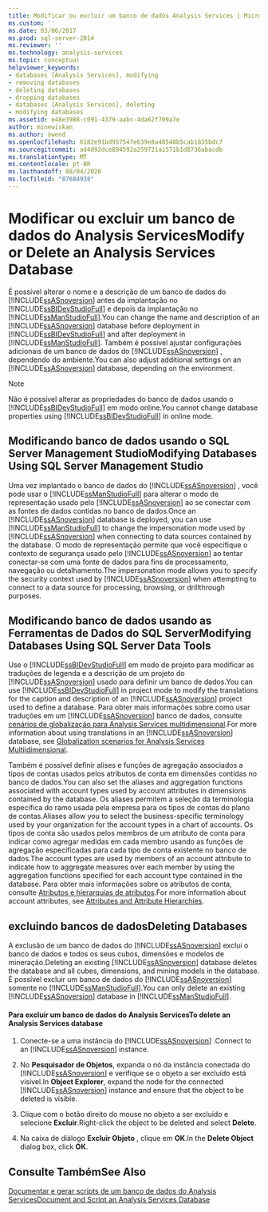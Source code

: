 ```yaml
---
title: Modificar ou excluir um banco de dados Analysis Services | Microsoft Docs
ms.custom: ''
ms.date: 03/06/2017
ms.prod: sql-server-2014
ms.reviewer: ''
ms.technology: analysis-services
ms.topic: conceptual
helpviewer_keywords:
- databases [Analysis Services], modifying
- removing databases
- deleting databases
- dropping databases
- databases [Analysis Services], deleting
- modifying databases
ms.assetid: e48e3988-c091-4379-aabc-4da62f709a7e
author: minewiskan
ms.author: owend
ms.openlocfilehash: 6182e91bd95754fe639e8a48548b5cab1835bdc7
ms.sourcegitcommit: ad4d92dce894592a259721a1571b1d8736abacdb
ms.translationtype: MT
ms.contentlocale: pt-BR
ms.lasthandoff: 08/04/2020
ms.locfileid: "87684938"
---
```

# <a name="modify-or-delete-an-analysis-services-database"></a><span data-ttu-id="1eeca-102">Modificar ou excluir um banco de dados do Analysis Services</span><span class="sxs-lookup"><span data-stu-id="1eeca-102">Modify or Delete an Analysis Services Database</span></span>
  <span data-ttu-id="1eeca-103">É possível alterar o nome e a descrição de um banco de dados do [!INCLUDE[ssASnoversion](../../includes/ssasnoversion-md.md)] antes da implantação no [!INCLUDE[ssBIDevStudioFull](../../includes/ssbidevstudiofull-md.md)] e depois da implantação no [!INCLUDE[ssManStudioFull](../../includes/ssmanstudiofull-md.md)].</span><span class="sxs-lookup"><span data-stu-id="1eeca-103">You can change the name and description of an [!INCLUDE[ssASnoversion](../../includes/ssasnoversion-md.md)] database before deployment in [!INCLUDE[ssBIDevStudioFull](../../includes/ssbidevstudiofull-md.md)] and after deployment in [!INCLUDE[ssManStudioFull](../../includes/ssmanstudiofull-md.md)].</span></span> <span data-ttu-id="1eeca-104">Também é possível ajustar configurações adicionais de um banco de dados do [!INCLUDE[ssASnoversion](../../includes/ssasnoversion-md.md)] , dependendo do ambiente.</span><span class="sxs-lookup"><span data-stu-id="1eeca-104">You can also adjust additional settings on an [!INCLUDE[ssASnoversion](../../includes/ssasnoversion-md.md)] database, depending on the environment.</span></span>  
  
> [!NOTE]  
>  <span data-ttu-id="1eeca-105">Não é possível alterar as propriedades do banco de dados usando o [!INCLUDE[ssBIDevStudioFull](../../includes/ssbidevstudiofull-md.md)] em modo online.</span><span class="sxs-lookup"><span data-stu-id="1eeca-105">You cannot change database properties using [!INCLUDE[ssBIDevStudioFull](../../includes/ssbidevstudiofull-md.md)] in online mode.</span></span>  
  
## <a name="modifying-databases-using-sql-server-management-studio"></a><span data-ttu-id="1eeca-106">Modificando banco de dados usando o SQL Server Management Studio</span><span class="sxs-lookup"><span data-stu-id="1eeca-106">Modifying Databases Using SQL Server Management Studio</span></span>  
 <span data-ttu-id="1eeca-107">Uma vez implantado o banco de dados do [!INCLUDE[ssASnoversion](../../includes/ssasnoversion-md.md)] , você pode usar o [!INCLUDE[ssManStudioFull](../../includes/ssmanstudiofull-md.md)] para alterar o modo de representação usado pelo [!INCLUDE[ssASnoversion](../../includes/ssasnoversion-md.md)] ao se conectar com as fontes de dados contidas no banco de dados.</span><span class="sxs-lookup"><span data-stu-id="1eeca-107">Once an [!INCLUDE[ssASnoversion](../../includes/ssasnoversion-md.md)] database is deployed, you can use [!INCLUDE[ssManStudioFull](../../includes/ssmanstudiofull-md.md)] to change the impersonation mode used by [!INCLUDE[ssASnoversion](../../includes/ssasnoversion-md.md)] when connecting to data sources contained by the database.</span></span> <span data-ttu-id="1eeca-108">O modo de representação permite que você especifique o contexto de segurança usado pelo [!INCLUDE[ssASnoversion](../../includes/ssasnoversion-md.md)] ao tentar conectar-se com uma fonte de dados para fins de processamento, navegação ou detalhamento.</span><span class="sxs-lookup"><span data-stu-id="1eeca-108">The impersonation mode allows you to specify the security context used by [!INCLUDE[ssASnoversion](../../includes/ssasnoversion-md.md)] when attempting to connect to a data source for processing, browsing, or drillthrough purposes.</span></span>  
  
## <a name="modifying-databases-using-sql-server-data-tools"></a><span data-ttu-id="1eeca-109">Modificando banco de dados usando as Ferramentas de Dados do SQL Server</span><span class="sxs-lookup"><span data-stu-id="1eeca-109">Modifying Databases Using SQL Server Data Tools</span></span>  
 <span data-ttu-id="1eeca-110">Use o [!INCLUDE[ssBIDevStudioFull](../../includes/ssbidevstudiofull-md.md)] em modo de projeto para modificar as traduções de legenda e a descrição de um projeto do [!INCLUDE[ssASnoversion](../../includes/ssasnoversion-md.md)] usado para definir um banco de dados.</span><span class="sxs-lookup"><span data-stu-id="1eeca-110">You can use [!INCLUDE[ssBIDevStudioFull](../../includes/ssbidevstudiofull-md.md)] in project mode to modify the translations for the caption and description of an [!INCLUDE[ssASnoversion](../../includes/ssasnoversion-md.md)] project used to define a database.</span></span> <span data-ttu-id="1eeca-111">Para obter mais informações sobre como usar traduções em um [!INCLUDE[ssASnoversion](../../includes/ssasnoversion-md.md)] banco de dados, consulte [cenários de globalização para Analysis Services multidimensional](../globalization-scenarios-for-analysis-services-multiidimensional.md).</span><span class="sxs-lookup"><span data-stu-id="1eeca-111">For more information about using translations in an [!INCLUDE[ssASnoversion](../../includes/ssasnoversion-md.md)] database, see [Globalization scenarios for Analysis Services Multiidimensional](../globalization-scenarios-for-analysis-services-multiidimensional.md).</span></span>  
  
 <span data-ttu-id="1eeca-112">Também é possível definir alises e funções de agregação associados a tipos de contas usados pelos atributos de conta em dimensões contidas no banco de dados.</span><span class="sxs-lookup"><span data-stu-id="1eeca-112">You can also set the aliases and aggregation functions associated with account types used by account attributes in dimensions contained by the database.</span></span> <span data-ttu-id="1eeca-113">Os aliases permitem a seleção da terminologia específica do ramo usada pela empresa para os tipos de contas do plano de contas.</span><span class="sxs-lookup"><span data-stu-id="1eeca-113">Aliases allow you to select the business-specific terminology used by your organization for the account types in a chart of accounts.</span></span> <span data-ttu-id="1eeca-114">Os tipos de conta são usados pelos membros de um atributo de conta para indicar como agregar medidas em cada membro usando as funções de agregação especificadas para cada tipo de conta existente no banco de dados.</span><span class="sxs-lookup"><span data-stu-id="1eeca-114">The account types are used by members of an account attribute to indicate how to aggregate measures over each member by using the aggregation functions specified for each account type contained in the database.</span></span> <span data-ttu-id="1eeca-115">Para obter mais informações sobre os atributos de conta, consulte [Atributos e hierarquias de atributos](../multidimensional-models-olap-logical-dimension-objects/attributes-and-attribute-hierarchies.md).</span><span class="sxs-lookup"><span data-stu-id="1eeca-115">For more information about account attributes, see [Attributes and Attribute Hierarchies](../multidimensional-models-olap-logical-dimension-objects/attributes-and-attribute-hierarchies.md).</span></span>  
  
## <a name="deleting-databases"></a><span data-ttu-id="1eeca-116">excluindo bancos de dados</span><span class="sxs-lookup"><span data-stu-id="1eeca-116">Deleting Databases</span></span>  
 <span data-ttu-id="1eeca-117">A exclusão de um banco de dados do [!INCLUDE[ssASnoversion](../../includes/ssasnoversion-md.md)] exclui o banco de dados e todos os seus cubos, dimensões e modelos de mineração.</span><span class="sxs-lookup"><span data-stu-id="1eeca-117">Deleting an existing [!INCLUDE[ssASnoversion](../../includes/ssasnoversion-md.md)] database deletes the database and all cubes, dimensions, and mining models in the database.</span></span> <span data-ttu-id="1eeca-118">É possível excluir um banco de dados do [!INCLUDE[ssASnoversion](../../includes/ssasnoversion-md.md)] somente no [!INCLUDE[ssManStudioFull](../../includes/ssmanstudiofull-md.md)].</span><span class="sxs-lookup"><span data-stu-id="1eeca-118">You can only delete an existing [!INCLUDE[ssASnoversion](../../includes/ssasnoversion-md.md)] database in [!INCLUDE[ssManStudioFull](../../includes/ssmanstudiofull-md.md)].</span></span>  
  
#### <a name="to-delete-an-analysis-services-database"></a><span data-ttu-id="1eeca-119">Para excluir um banco de dados do Analysis Services</span><span class="sxs-lookup"><span data-stu-id="1eeca-119">To delete an Analysis Services database</span></span>  
  
1.  <span data-ttu-id="1eeca-120">Conecte-se a uma instância do [!INCLUDE[ssASnoversion](../../includes/ssasnoversion-md.md)] .</span><span class="sxs-lookup"><span data-stu-id="1eeca-120">Connect to an [!INCLUDE[ssASnoversion](../../includes/ssasnoversion-md.md)] instance.</span></span>  
  
2.  <span data-ttu-id="1eeca-121">No **Pesquisador de Objetos**, expanda o nó da instância conectada do [!INCLUDE[ssASnoversion](../../includes/ssasnoversion-md.md)] e verifique se o objeto a ser excluído está visível.</span><span class="sxs-lookup"><span data-stu-id="1eeca-121">In **Object Explorer**, expand the node for the connected [!INCLUDE[ssASnoversion](../../includes/ssasnoversion-md.md)] instance and ensure that the object to be deleted is visible.</span></span>  
  
3.  <span data-ttu-id="1eeca-122">Clique com o botão direito do mouse no objeto a ser excluído e selecione **Excluir**.</span><span class="sxs-lookup"><span data-stu-id="1eeca-122">Right-click the object to be deleted and select **Delete**.</span></span>  
  
4.  <span data-ttu-id="1eeca-123">Na caixa de diálogo **Excluir Objeto** , clique em **OK**.</span><span class="sxs-lookup"><span data-stu-id="1eeca-123">In the **Delete Object** dialog box, click **OK**.</span></span>  
  
## <a name="see-also"></a><span data-ttu-id="1eeca-124">Consulte Também</span><span class="sxs-lookup"><span data-stu-id="1eeca-124">See Also</span></span>  
 [<span data-ttu-id="1eeca-125">Documentar e gerar scripts de um banco de dados do Analysis Services</span><span class="sxs-lookup"><span data-stu-id="1eeca-125">Document and Script an Analysis Services Database</span></span>](document-and-script-an-analysis-services-database.md)  
  
  

